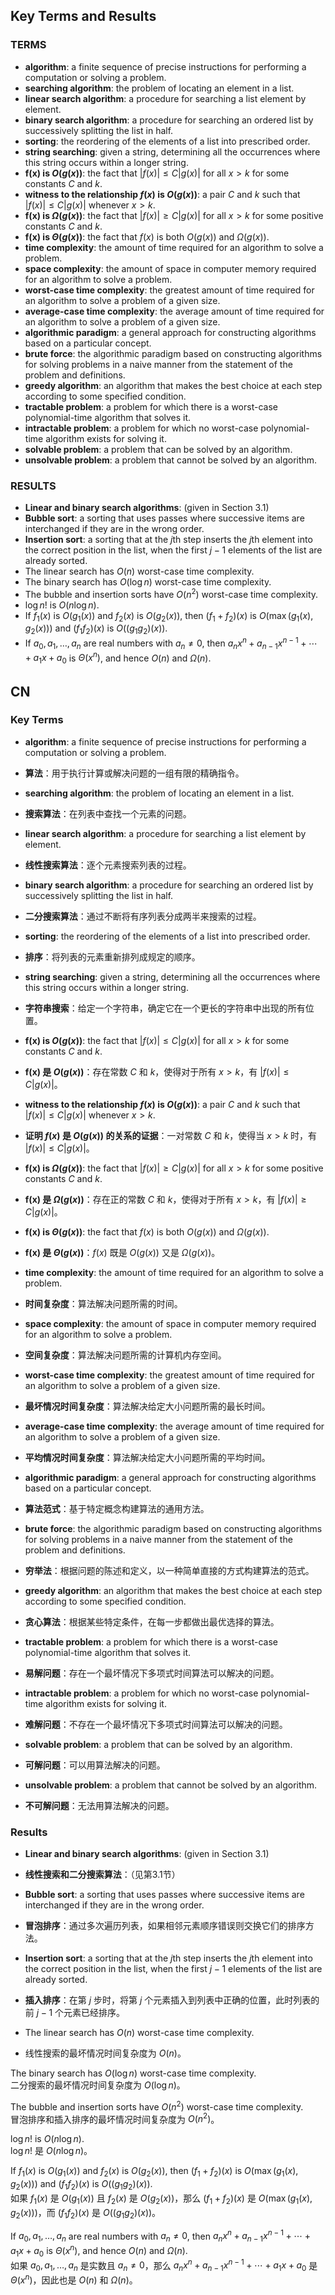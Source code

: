 

## Key Terms and Results

### TERMS
- **algorithm**: a finite sequence of precise instructions for performing a computation or solving a problem.
- **searching algorithm**: the problem of locating an element in a list.
- **linear search algorithm**: a procedure for searching a list element by element.
- **binary search algorithm**: a procedure for searching an ordered list by successively splitting the list in half.
- **sorting**: the reordering of the elements of a list into prescribed order.
- **string searching**: given a string, determining all the occurrences where this string occurs within a longer string.
- **f(x) is $O(g(x))$**: the fact that $|f(x)| \leq C|g(x)|$ for all $x > k$ for some constants $C$ and $k$.
- **witness to the relationship $f(x)$ is $O(g(x))$**: a pair $C$ and $k$ such that $|f(x)| \leq C|g(x)|$ whenever $x > k$.
- **f(x) is $\Omega(g(x))$**: the fact that $|f(x)| \geq C|g(x)|$ for all $x > k$ for some positive constants $C$ and $k$.
- **f(x) is $\Theta(g(x))$**: the fact that $f(x)$ is both $O(g(x))$ and $\Omega(g(x))$.
- **time complexity**: the amount of time required for an algorithm to solve a problem.
- **space complexity**: the amount of space in computer memory required for an algorithm to solve a problem.
- **worst-case time complexity**: the greatest amount of time required for an algorithm to solve a problem of a given size.
- **average-case time complexity**: the average amount of time required for an algorithm to solve a problem of a given size.
- **algorithmic paradigm**: a general approach for constructing algorithms based on a particular concept.
- **brute force**: the algorithmic paradigm based on constructing algorithms for solving problems in a naive manner from the statement of the problem and definitions.
- **greedy algorithm**: an algorithm that makes the best choice at each step according to some specified condition.
- **tractable problem**: a problem for which there is a worst-case polynomial-time algorithm that solves it.
- **intractable problem**: a problem for which no worst-case polynomial-time algorithm exists for solving it.
- **solvable problem**: a problem that can be solved by an algorithm.
- **unsolvable problem**: a problem that cannot be solved by an algorithm.

### RESULTS
- **Linear and binary search algorithms**: (given in Section 3.1)
- **Bubble sort**: a sorting that uses passes where successive items are interchanged if they are in the wrong order.
- **Insertion sort**: a sorting that at the $j$th step inserts the $j$th element into the correct position in the list, when the first $j - 1$ elements of the list are already sorted.
- The linear search has $O(n)$ worst-case time complexity.
- The binary search has $O(\log n)$ worst-case time complexity.
- The bubble and insertion sorts have $O(n^2)$ worst-case time complexity.
- $\log n!$ is $O(n \log n)$.
- If $f_1(x)$ is $O(g_1(x))$ and $f_2(x)$ is $O(g_2(x))$, then $(f_1 + f_2)(x)$ is $O(\max(g_1(x), g_2(x)))$ and $(f_1 f_2)(x)$ is $O((g_1 g_2)(x))$.
- If $a_0, a_1, \ldots, a_n$ are real numbers with $a_n \neq 0$, then $a_n x^n + a_{n-1} x^{n-1} + \cdots + a_1 x + a_0$ is $\Theta(x^n)$, and hence $O(n)$ and $\Omega(n)$.


## CN

### Key Terms

- **algorithm**: a finite sequence of precise instructions for performing a computation or solving a problem.  
- **算法**：用于执行计算或解决问题的一组有限的精确指令。

- **searching algorithm**: the problem of locating an element in a list.  
- **搜索算法**：在列表中查找一个元素的问题。

- **linear search algorithm**: a procedure for searching a list element by element.  
- **线性搜索算法**：逐个元素搜索列表的过程。

- **binary search algorithm**: a procedure for searching an ordered list by successively splitting the list in half.  
- **二分搜索算法**：通过不断将有序列表分成两半来搜索的过程。

- **sorting**: the reordering of the elements of a list into prescribed order.  
- **排序**：将列表的元素重新排列成规定的顺序。

- **string searching**: given a string, determining all the occurrences where this string occurs within a longer string.  
- **字符串搜索**：给定一个字符串，确定它在一个更长的字符串中出现的所有位置。

- **f(x) is $O(g(x))$**: the fact that $|f(x)| \leq C|g(x)|$ for all $x > k$ for some constants $C$ and $k$.  
- **f(x) 是 $O(g(x))$**：存在常数 $C$ 和 $k$，使得对于所有 $x > k$，有 $|f(x)| \leq C|g(x)|$。

- **witness to the relationship $f(x)$ is $O(g(x))$**: a pair $C$ and $k$ such that $|f(x)| \leq C|g(x)|$ whenever $x > k$.  
- **证明 $f(x)$ 是 $O(g(x))$ 的关系的证据**：一对常数 $C$ 和 $k$，使得当 $x > k$ 时，有 $|f(x)| \leq C|g(x)|$。

- **f(x) is $\Omega(g(x))$**: the fact that $|f(x)| \geq C|g(x)|$ for all $x > k$ for some positive constants $C$ and $k$.  
- **f(x) 是 $\Omega(g(x))$**：存在正的常数 $C$ 和 $k$，使得对于所有 $x > k$，有 $|f(x)| \geq C|g(x)|$。

- **f(x) is $\Theta(g(x))$**: the fact that $f(x)$ is both $O(g(x))$ and $\Omega(g(x))$.  
- **f(x) 是 $\Theta(g(x))$**：$f(x)$ 既是 $O(g(x))$ 又是 $\Omega(g(x))$。

- **time complexity**: the amount of time required for an algorithm to solve a problem.  
- **时间复杂度**：算法解决问题所需的时间。

- **space complexity**: the amount of space in computer memory required for an algorithm to solve a problem.  
- **空间复杂度**：算法解决问题所需的计算机内存空间。

- **worst-case time complexity**: the greatest amount of time required for an algorithm to solve a problem of a given size.  
- **最坏情况时间复杂度**：算法解决给定大小问题所需的最长时间。

- **average-case time complexity**: the average amount of time required for an algorithm to solve a problem of a given size.  
- **平均情况时间复杂度**：算法解决给定大小问题所需的平均时间。

- **algorithmic paradigm**: a general approach for constructing algorithms based on a particular concept.  
- **算法范式**：基于特定概念构建算法的通用方法。

- **brute force**: the algorithmic paradigm based on constructing algorithms for solving problems in a naive manner from the statement of the problem and definitions.  
- **穷举法**：根据问题的陈述和定义，以一种简单直接的方式构建算法的范式。

- **greedy algorithm**: an algorithm that makes the best choice at each step according to some specified condition.  
- **贪心算法**：根据某些特定条件，在每一步都做出最优选择的算法。

- **tractable problem**: a problem for which there is a worst-case polynomial-time algorithm that solves it.  
- **易解问题**：存在一个最坏情况下多项式时间算法可以解决的问题。

- **intractable problem**: a problem for which no worst-case polynomial-time algorithm exists for solving it.  
- **难解问题**：不存在一个最坏情况下多项式时间算法可以解决的问题。

- **solvable problem**: a problem that can be solved by an algorithm.  
- **可解问题**：可以用算法解决的问题。

- **unsolvable problem**: a problem that cannot be solved by an algorithm.  
- **不可解问题**：无法用算法解决的问题。

### Results

- **Linear and binary search algorithms**: (given in Section 3.1)  
- **线性搜索和二分搜索算法**：（见第3.1节）

- **Bubble sort**: a sorting that uses passes where successive items are interchanged if they are in the wrong order.  
- **冒泡排序**：通过多次遍历列表，如果相邻元素顺序错误则交换它们的排序方法。

- **Insertion sort**: a sorting that at the $j$th step inserts the $j$th element into the correct position in the list, when the first $j - 1$ elements of the list are already sorted.  
- **插入排序**：在第 $j$ 步时，将第 $j$ 个元素插入到列表中正确的位置，此时列表的前 $j - 1$ 个元素已经排序。

- The linear search has $O(n)$ worst-case time complexity.  
- 线性搜索的最坏情况时间复杂度为 $O(n)$。

The binary search has $O(\log n)$ worst-case time complexity.  
二分搜索的最坏情况时间复杂度为 $O(\log n)$。

The bubble and insertion sorts have $O(n^2)$ worst-case time complexity.  
冒泡排序和插入排序的最坏情况时间复杂度为 $O(n^2)$。

$\log n!$ is $O(n \log n)$.  
$\log n!$ 是 $O(n \log n)$。

If $f_1(x)$ is $O(g_1(x))$ and $f_2(x)$ is $O(g_2(x))$, then $(f_1 + f_2)(x)$ is $O(\max(g_1(x), g_2(x)))$ and $(f_1 f_2)(x)$ is $O((g_1 g_2)(x))$.  
如果 $f_1(x)$ 是 $O(g_1(x))$ 且 $f_2(x)$ 是 $O(g_2(x))$，那么 $(f_1 + f_2)(x)$ 是 $O(\max(g_1(x), g_2(x)))$，而 $(f_1 f_2)(x)$ 是 $O((g_1 g_2)(x))$。

If $a_0, a_1, \ldots, a_n$ are real numbers with $a_n \neq 0$, then $a_n x^n + a_{n-1} x^{n-1} + \cdots + a_1 x + a_0$ is $\Theta(x^n)$, and hence $O(n)$ and $\Omega(n)$.  
如果 $a_0, a_1, \ldots, a_n$ 是实数且 $a_n \neq 0$，那么 $a_n x^n + a_{n-1} x^{n-1} + \cdots + a_1 x + a_0$ 是 $\Theta(x^n)$，因此也是 $O(n)$ 和 $\Omega(n)$。